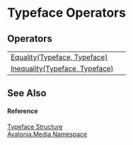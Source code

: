 # Typeface Operators




## Operators
<table>
<tr>
<td><a href="M_Avalonia_Media_Typeface_op_Equality">Equality(Typeface, Typeface)</a></td>
<td> </td>
</tr>
<tr>
<td><a href="M_Avalonia_Media_Typeface_op_Inequality">Inequality(Typeface, Typeface)</a></td>
<td> </td>
</tr>
</table>

## See Also


#### Reference
<a href="T_Avalonia_Media_Typeface">Typeface Structure</a>  
<a href="N_Avalonia_Media">Avalonia.Media Namespace</a>  

